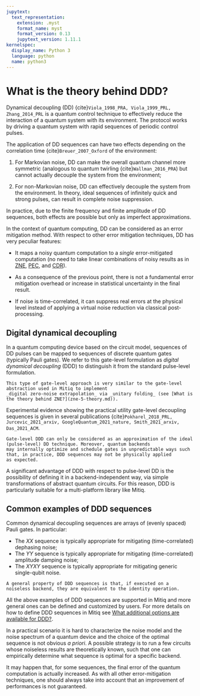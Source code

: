 ```yaml
---
jupytext:
  text_representation:
    extension: .myst
    format_name: myst
    format_version: 0.13
    jupytext_version: 1.11.1
kernelspec:
  display_name: Python 3
  language: python
  name: python3
---
```


# What is the theory behind DDD?

Dynamical decoupling (DD) {cite}`Viola_1998_PRA, Viola_1999_PRL, Zhang_2014_PRL`
is a quantum control technique to effectively reduce the interaction of a quantum system with its environment.
The protocol works by driving a quantum system with rapid sequences of periodic control pulses.

The application of DD sequences can have two effects depending on the correlation time {cite}`Breuer_2007_Oxford` of the environment:

1. For Markovian noise, DD can make the overall quantum channel more symmetric (analogous to quantum twirling {cite}`Wallman_2016_PRA`)
but cannot actually decouple the system from the environment;

2. For non-Markovian noise, DD can effectively decouple the system from the environment.
In theory, ideal sequences of infinitely quick and strong pulses, can result in complete noise suppression.

In practice, due to the finite frequency and finite amplitude of DD sequences,
both effects are possible but only as imperfect approximations.

In the context of quantum computing, DD can be considered as an error mitigation method.
With respect to other error mitigation techniques, DD has very peculiar features:

- It maps a noisy quantum computation to a _single_ error-mitigated computation (no need to take linear combinations
of noisy results as in [ZNE](zne-5-theory.md), [PEC](pec-5-theory.md), and [CDR](cdr-5-theory.md)).

- As a consequence of the previous point, there is not a fundamental error mitigation overhead or
increase in statistical uncertainty in the final result.

- If noise is time-correlated, it can suppress real errors at the physical level instead of applying a virtual noise
reduction via classical post-processing.




## Digital dynamical decoupling

In a quantum computing device based on the circuit model, sequences of DD pulses can be mapped to sequences
of discrete quantum gates (typically Pauli gates). We refer to this gate-level formulation as _digital dynamical decoupling_ (DDD)
to distinguish it from the standard pulse-level formulation.



```{note}
This type of gate-level approach is very similar to the gate-level abstraction used in Mitiq to implement
_digital zero-noise extrapolation_ via _unitary folding_ (see [What is the theory behind ZNE?](zne-5-theory.md)).
```
Experimental evidence showing the practical utility gate-level decoupling sequences is given in several publications {cite}`Pokharel_2018_PRL, Jurcevic_2021_arxiv, GoogleQuantum_2021_nature, Smith_2021_arxiv, Das_2021_ACM`.


```{warning}
Gate-level DDD can only be considered as an approximation of the ideal (pulse-level) DD technique. Moreover, quantum backends 
may internally optimize and schedule gates in unpredictable ways such that, in practice, DDD sequences may not be physically applied
as expected.
```

A significant advantage of DDD with respect to pulse-level DD is the possibility of defining it in a backend-independent way, 
via simple transformations of abstract quantum circuits. For this reason, DDD is particularly suitable for a multi-platform library like Mitiq.



## Common examples of DDD sequences

Common dynamical decoupling sequences are arrays of (evenly spaced) Pauli gates. In particular:
- The _XX_ sequence is typically appropriate for mitigating (time-correlated) dephasing noise;
- The _YY_ sequence is typically appropriate for mitigating (time-correlated) amplitude damping noise;
- The _XYXY_ sequence is typically appropriate for mitigating generic single-qubit noise.

```{note}
A general property of DDD sequences is that, if executed on a noiseless backend, they are equivalent to the identity operation.
```

All the above examples of DDD sequences are supported in Mitiq and more general ones can be defined and customized by users.
For more details on how to define DDD sequences in Mitiq see [What additional options are available for DDD?](ddd-3-options.md).

In a practical scenario it is hard to characterize the noise model and the noise spectrum of a quantum device and the
choice of the optimal sequence is not obvious _a priori_. A possible strategy is to run a few circuits whose noiseless
results are theoretically known, such that one can empirically determine what sequence is optimal for a specific backend.

It may happen that, for some sequences, the final error of the quantum computation is actually increased.
As with all other error-mitigation techniques, one should always take into account that an improvement of performances is not guaranteed.

